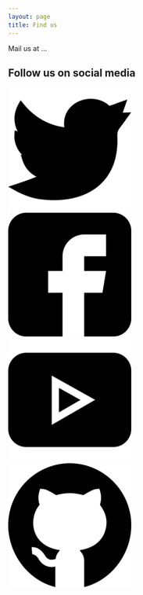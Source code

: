 ```yaml
---
layout: page
title: Find us
---
```


Mail us at ...

## Follow us on social media

<div class="row" style="max-width: 50%;">
		<div class="column">
			<a href="https://twitter.com/smbpdee?s=20" target="_blank"><img src="/figures/twitter.svg" style="max-width: 100%;"></a>
		</div>
		<div class="column">
			<a href="https://twitter.com/smbpdee?s=20" target="_blank"><img src="/figures/facebook.svg" style="max-width: 100%;"></a>
		</div>
		<div class="column">
			<a href="https://twitter.com/smbpdee?s=20" target="_blank"><img src="/figures/youtube.svg" style="max-width: 100%;"></a>
		</div>
		<div class="column">
			<a href="https://github.com/smbpdee/smbpdee.github.io" target="_blank"><img src="/figures/github.svg" style="max-width: 100%;"></a>
		</div>
</div>


